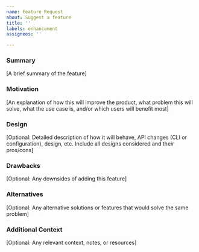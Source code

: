 ```yaml
---
name: Feature Request
about: Suggest a feature
title: ''
labels: enhancement
assignees: ''

---
```


<!--- Please fill out the sections, deleting any that are not applicable -->

### Summary

[A brief summary of the feature]

### Motivation

[An explanation of how this will improve the product, what problem this will solve, what the use case is, and/or which users will benefit most]

### Design

[Optional: Detailed description of how it will behave, API changes (CLI or configuration), design, etc. Include all designs considered and their pros/cons]

### Drawbacks

[Optional: Any downsides of adding this feature]

### Alternatives

[Optional: Any alternative solutions or features that would solve the same problem]

### Additional Context

[Optional: Any relevant context, notes, or resources]
